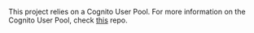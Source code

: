 This project relies on a Cognito User Pool. For more information on the Cognito User Pool, check [this](https://github.com/bertybear/infra-user-access) repo.
